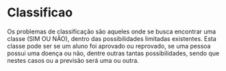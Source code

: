 # Classificao

Os problemas de classificação são aqueles onde se busca encontrar uma classe (SIM OU NÃO), dentro das possibilidades limitadas existentes.
Esta classe pode ser se um aluno foi aprovado ou reprovado, se uma pessoa possui uma doença ou não, dentre outras tantas possibilidades, sendo que nestes casos ou a previsão será uma ou outra.
